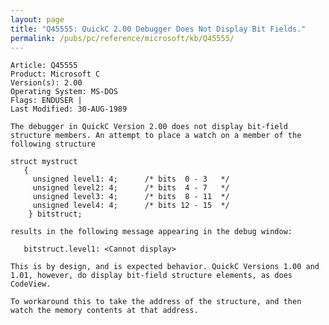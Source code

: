 ```yaml
---
layout: page
title: "Q45555: QuickC 2.00 Debugger Does Not Display Bit Fields."
permalink: /pubs/pc/reference/microsoft/kb/Q45555/
---
```


	Article: Q45555
	Product: Microsoft C
	Version(s): 2.00
	Operating System: MS-DOS
	Flags: ENDUSER |
	Last Modified: 30-AUG-1989
	
	The debugger in QuickC Version 2.00 does not display bit-field
	structure members. An attempt to place a watch on a member of the
	following structure
	
	struct mystruct
	   {
	     unsigned level1: 4;      /* bits  0 - 3   */
	     unsigned level2: 4;      /* bits  4 - 7   */
	     unsigned level3: 4;      /* bits  8 - 11  */
	     unsigned level4: 4;      /* bits 12 - 15  */
	    } bitstruct;
	
	results in the following message appearing in the debug window:
	
	   bitstruct.level1: <Cannot display>
	
	This is by design, and is expected behavior. QuickC Versions 1.00 and
	1.01, however, do display bit-field structure elements, as does CodeView.
	
	To workaround this to take the address of the structure, and then
	watch the memory contents at that address.

